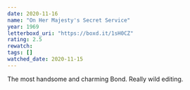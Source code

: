 ```yaml
---
date: 2020-11-16
name: "On Her Majesty's Secret Service"
year: 1969
letterboxd_uri: "https://boxd.it/1sH0CZ"
rating: 2.5
rewatch: 
tags: []
watched_date: 2020-11-15
---
```


The most handsome and charming Bond. Really wild editing.
